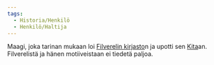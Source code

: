 ```yaml
---
tags:
  - Historia/Henkilö
  - Henkilö/Haltija
---
```

Maagi, joka tarinan mukaan loi [Filverelin kirjasto](Filverelin%20kirjasto.md)n ja upotti sen [Kita](Kita.md)an. Filverelistä ja hänen motiiveistaan ei tiedetä paljoa.